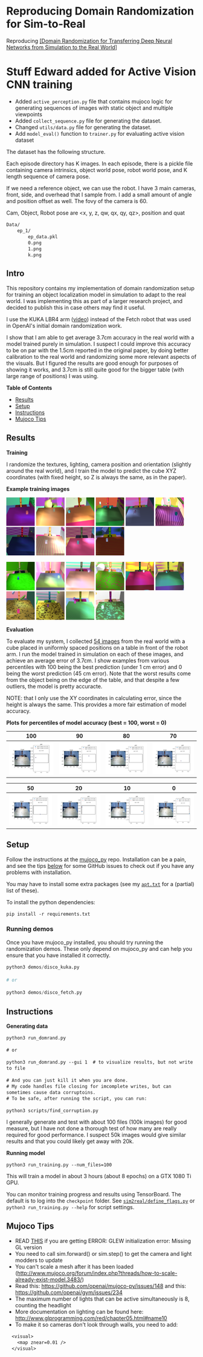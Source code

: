 # Reproducing Domain Randomization for Sim-to-Real
Reproducing [[Domain Randomization for Transferring Deep Neural Networks from Simulation to the Real World]](https://arxiv.org/abs/1703.06907)

# Stuff Edward added for Active Vision CNN training
- Added `active_perception.py` file that contains mujoco logic for generating sequences of images with static object and multiple viewpoints
- Added `collect_sequence.py` file for generating the dataset.
- Changed `utils/data.py` file for generating the dataset.
- Add `model_eval()` function to `trainer.py` for evaluating active vision dataset

The dataset has the following structure.

Each episode directory has K images. In each episode, there is a pickle file
containing camera intrinsics, object world pose, robot world pose, and K length sequence of camera pose.

If we need a reference object, we can use the robot. I have 3 main cameras, front, side, and overhead that I sample from. I add a small amount of angle and position offset as well. The fovy of the camera is 60.

Cam, Object, Robot pose are <x, y, z, qw, qx, qy, qz>, position and quat
```
Data/
    ep_1/
        ep_data.pkl
        0.png
        1.png
        k.png
```

## Intro

This repository contains my implementation of domain randomization setup
for training an object localization model in simulation to adapt to the real
world.  I was implementing this as part of a larger research project, and decided
to publish this in case others may find it useful.

I use the KUKA LBR4 arm ([video](https://youtu.be/wu7q5IZRJTA)) instead of the Fetch
robot that was used in OpenAI's initial domain randomization work.

I show that I am able to get average 3.7cm accuracy in the real world
with a model trained purely in simulation.  I suspect I could improve
this accuracy to be on par with the 1.5cm reported in the original paper,
by doing better calibration to the real world and randomizing some more relevant
aspects of the visuals.  But I figured the results are good enough for purposes
of showing it works, and 3.7cm is still quite good for the bigger table
(with large range of positions) I was using.


**Table of Contents**
- [Results](#results)
- [Setup](#setup)
- [Instructions](#instructions)
- [Mujoco Tips](#mujoco-tips)



## Results

**Training**

I randomize the textures, lighting, camera position and orientation (slightly around
the real world), and I train the model to predict the cube XYZ coordinates (with
fixed height, so Z is always the same, as in the paper).

**Example training images**

<img src='./assets/example_sim/1.png' width="75"/> <img src='./assets/example_sim/2.png' width="75"/>
<img src='./assets/example_sim/3.png' width="75"/>
<img src='./assets/example_sim/4.png' width="75"/>
<img src='./assets/example_sim/5.png' width="75"/>
<img src='./assets/example_sim/6.png' width="75"/>
<img src='./assets/example_sim/7.png' width="75"/>
<img src='./assets/example_sim/8.png' width="75"/>
<img src='./assets/example_sim/9.png' width="75"/>
<img src='./assets/example_sim/10.png' width="75"/>

<img src='./assets/example_sim/11.png' width="75"/> <img src='./assets/example_sim/12.png' width="75"/>
<img src='./assets/example_sim/13.png' width="75"/>
<img src='./assets/example_sim/14.png' width="75"/>
<img src='./assets/example_sim/15.png' width="75"/>
<img src='./assets/example_sim/16.png' width="75"/>
<img src='./assets/example_sim/17.png' width="75"/>
<img src='./assets/example_sim/18.png' width="75"/>
<img src='./assets/example_sim/19.png' width="75"/>
<img src='./assets/example_sim/20.png' width="75"/>


**Evaluation**

To evaluate my system, I collected [54 images](./data/real) from the real world
with a cube placed in uniformly spaced positions on a table in front of the
robot arm.  I run the model trained in simulation on each of these images,
and achieve an average error of 3.7cm.  I show examples from various
percentiles with 100 being the best prediction (under 1 cm error) and 0
being the worst prediction (45 cm error).  Note that the worst results come from
the object being on the edge of the table, and that despite a few outliers,
the model is pretty accuracte.

NOTE: that I only use the XY coordinates in calculating error, since the height
is always the same. This provides a more fair estimation of model accuracy.


**Plots for percentiles of model accuracy (best = 100, worst = 0)**

100 |  90 |  80  | 70
:------:|:---------:|:----------:|:----:|
![](/assets/percentiles/100.png)  |  ![](/assets/percentiles/90.png) | ![](/assets/percentiles/80.png) | ![](/assets/percentiles/70.png)

50 |  20 |  10  | 0
:------:|:---------:|:----------:|:----:|
![](/assets/percentiles/50.png)  |  ![](/assets/percentiles/20.png) | ![](/assets/percentiles/10.png) | ![](/assets/percentiles/0.png)



## Setup

Follow the instructions at the [mujoco\_py](https://github.com/openai/mujoco-py)
repo.  Installation can be a pain, and see the tips [below](#mujoco) for some GitHub
issues to check out if you have any problems with installation.

You may have to install some extra packages (see my [`apt.txt`](./apt.txt) for
a (partial) list of these).


To install the python dependencies:
```
pip install -r requirements.txt
```

### Running demos

Once you have mujoco\_py installed, you should try running the randomization demos.
These only depend on mujoco\_py and can help you ensure that you have installed
it correctly.

```python
python3 demos/disco_kuka.py

# or

python3 demos/disco_fetch.py
```



## Instructions

**Generating data**
```
python3 run_domrand.py

# or

python3 run_domrand.py --gui 1  # to visualize results, but not write to file

# And you can just kill it when you are done.
# My code handles file closing for imcomplete writes, but can sometimes cause data corruptoins.
# To be safe, after running the script, you can run:

python3 scripts/find_corruption.py
```
I generally generate and test with about 100 files (100k images) for good
measure, but I have not done a thorough test of how many are really required
for good performance.  I suspect 50k images would give similar results and that
you could likely get away with 20k.


**Running model**

```
python3 run_training.py --num_files=100
```

This will train a model in about 3 hours (about 8 epochs) on a GTX 1080 Ti GPU.

You can monitor training progress and results using TensorBoard. The default
is to log into the `checkpoint` folder.  See [`sim2real/define_flags.py`](./sim2real/define_flags.py) or
`python3 run_training.py --help` for script settings.


<a name="mujoco"></a>

## Mujoco Tips
- READ [THIS](https://github.com/openai/mujoco-py/pull/145#issuecomment-356938564) if you are getting ERROR: GLEW initialization error: Missing GL version
- You need to call sim.forward() or sim.step() to get the camera and light modders to update
- You can't scale a mesh after it has been loaded (http://www.mujoco.org/forum/index.php?threads/how-to-scale-already-exist-model.3483/)
- Read this: https://github.com/openai/mujoco-py/issues/148 and this: https://github.com/openai/gym/issues/234
- The maximum number of lights that can be active simultaneously is 8, counting the headlight
- More documentation on lighting can be found here: http://www.glprogramming.com/red/chapter05.html#name10
- To make it so cameras don't look through walls, you need to add:

```
  <visual>
    <map znear=0.01 />
  </visual>
```


